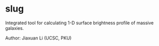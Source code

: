 # slug
Integrated tool for calculating 1-D surface brightness profile of massive galaxies.

Author: Jiaxuan Li (UCSC, PKU)
